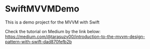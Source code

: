 # SwiftMVVMDemo
This is a demo project for the MVVM with Swift

Check the tutorial on Medium by the link below:
https://medium.com/@tarasuzy00/introduction-to-the-mvvm-design-pattern-with-swift-dad870fefb2b

